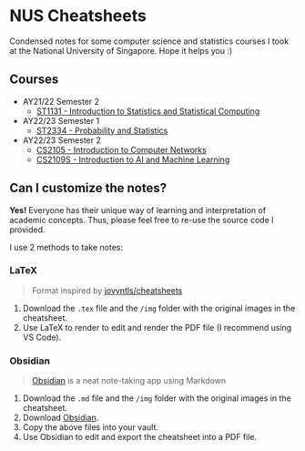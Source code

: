 # NUS Cheatsheets

Condensed notes for some computer science and statistics courses I took at the National University of Singapore. Hope it helps you :)

## Courses

- AY21/22 Semester 2
  - [ST1131 - Introduction to Statistics and Statistical Computing](ST1131/st1131-cheatsheet.pdf)
- AY22/23 Semester 1
  - [ST2334 - Probability and Statistics](ST2334/st2334-cheatsheet.pdf)
- AY22/23 Semester 2
  - [CS2105 - Introduction to Computer Networks](CS2105)
  - [CS2109S - Introduction to AI and Machine Learning](CS2109S)

## Can I customize the notes?

**Yes!** Everyone has their unique way of learning and interpretation of academic concepts. Thus, please feel free to re-use the source code I provided.

I use 2 methods to take notes:

### LaTeX

> Format inspired by [jovyntls/cheatsheets](https://github.com/jovyntls/cheatsheets)

1. Download the `.tex` file and the `/img` folder with the original images in the cheatsheet.
2. Use LaTeX to render to edit and render the PDF file (I recommend using VS Code).

### Obsidian

> [Obsidian](https://obsidian.md/) is a neat note-taking app using Markdown

1. Download the `.md` file and the `/img` folder with the original images in the cheatsheet.
2. Download [Obsidian](https://obsidian.md/).
3. Copy the above files into your vault.
4. Use Obsidian to edit and export the cheatsheet into a PDF file.
